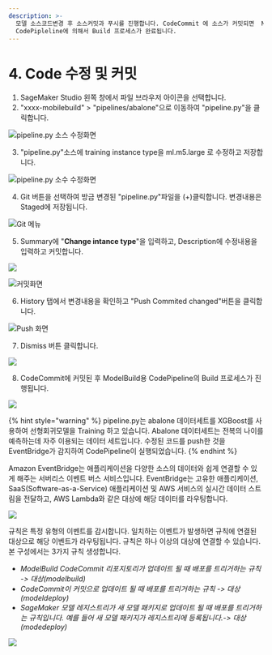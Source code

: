 ```yaml
---
description: >-
  모델 소스코드변경 후 소스커밋과 푸시를 진행합니다. CodeCommit 에 소스가 커밋되면  ModelBuild 용
  CodePipleline에 의해서 Build 프로세스가 완료됩니다.
---
```


# 4. Code 수정 및 커밋

1. SageMaker Studio 왼쪽 창에서 파일 브라우저 아이콘을 선택합니다.
2. "xxxx-mobilebuild" > "pipelines/abalone"으로 이동하여 "pipeline.py"을 클릭합니다.

![pipeline.py &#xC18C;&#xC2A4; &#xC218;&#xC815;&#xD654;&#xBA74;](.gitbook/assets/screen-shot-2021-04-01-at-5.26.01-pm.png)

3. "pipeline.py"소스에 training instance type을 ml.m5.large 로 수정하고 저장합니다.

![pipeline.py &#xC18C;&#xC218; &#xC218;&#xC815;&#xD654;&#xBA74;](.gitbook/assets/screen-shot-2021-04-01-at-5.35.44-pm.png)

4. Git 버튼을 선택하여 방금 변경된 "pipeline.py"파일을 \(+\)클릭합니다. 변경내용은 Staged에 저장됩니다. 

![Git &#xBA54;&#xB274;](.gitbook/assets/screen-shot-2021-04-01-at-5.42.16-pm.png)



5. Summary에 "**Change intance type**"을 입력하고, Description에 수정내용을 입력하고 커밋합니다.

![](.gitbook/assets/screen-shot-2021-04-01-at-5.46.41-pm.png)

![&#xCEE4;&#xBC0B;&#xD654;&#xBA74;](.gitbook/assets/screen-shot-2021-04-01-at-5.47.47-pm.png)



6.  History 탭에서 변경내용을 확인하고 "Push Commited changed"버튼을 클릭합니다. 

![Push &#xD654;&#xBA74;](.gitbook/assets/screen-shot-2021-04-01-at-5.48.32-pm.png)



7. Dismiss 버튼 클릭합니다.

![](.gitbook/assets/screen-shot-2021-04-01-at-5.48.45-pm.png)



8. CodeCommit에 커밋된 후 ModelBuild용 CodePipeline의 Build 프로세스가 진행됩니다. 

![](.gitbook/assets/screen-shot-2021-04-01-at-6.00.20-pm.png)

{% hint style="warning" %}
pipeline.py는 abalone 데이터세트를 XGBoost를 사용하여 선형회귀모델을 Training 하고 있습니다. Abalone 데이터세트는 전복의 나이를 예측하는데 자주 이용되는 데이터 세트입니다. 수정된 코드를 push한 것을 EventBridge가 감지하여 CodePipeline이 실행되었습니다. 
{% endhint %}

Amazon EventBridge는 애플리케이션을 다양한 소스의 데이터와 쉽게 연결할 수 있게 해주는 서버리스 이벤트 버스 서비스입니다. EventBridge는 고유한 애플리케이션, SaaS\(Software-as-a-Service\) 애플리케이션 및 AWS 서비스의 실시간 데이터 스트림을 전달하고, AWS Lambda와 같은 대상에 해당 데이터를 라우팅합니다.

![](.gitbook/assets/screen-shot-2021-04-01-at-9.33.43-pm.png)

규칙은 특정 유형의 이벤트를 감시합니다. 일치하는 이벤트가 발생하면 규칙에 연결된 대상으로 해당 이벤트가 라우팅됩니다. 규칙은 하나 이상의 대상에 연결할 수 있습니다. 본 구성에서는 3가지 규칙 생성합니다.

* _ModelBuild CodeCommit 리포지토리가 업데이트 될 때 배포를 트리거하는 규칙 -&gt; 대상\(modelbuild\)_
* _CodeCommit이 커밋으로 업데이트 될 때 배포를 트리거하는 규칙 -&gt; 대상\(modeldeploy\)_ 
* _SageMaker 모델 레지스트리가 새 모델 패키지로 업데이트 될 때 배포를 트리거하는 규칙입니다. 예를 들어 새 모델 패키지가 레지스트리에 등록됩니다.-&gt; 대상\(modedeploy\)_

![](.gitbook/assets/screen-shot-2021-04-01-at-9.29.35-pm.png)



